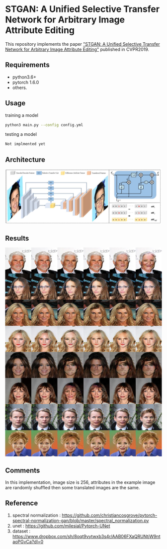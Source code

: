 # STGAN: A Unified Selective Transfer Network for Arbitrary Image Attribute Editing

This repository implements the paper ["STGAN: A Unified Selective Transfer Network for Arbitrary Image Attribute Editing"](https://arxiv.org/abs/1904.09709) published in CVPR2019.

## Requirements
* python3.6+
* pytorch 1.6.0
* others.

## Usage
training a model
```bash
python3 main.py --config config.yml
```

testing a model
```bash
Not implmented yet
```

## Architecture
![architecture](images/overview.JPG)
## Results
![example](images/156-images.jpg)

## Comments
 In this implementation, image size is 256, attributes in the example image are randomly shuffled then some translated images are the same.
## Reference
1. spectral normalization : https://github.com/christiancosgrove/pytorch-spectral-normalization-gan/blob/master/spectral_normalization.py
2. unet : https://github.com/milesial/Pytorch-UNet
3. dataset : https://www.dropbox.com/sh/8oqt9vytwxb3s4r/AAB06FXaQRUNtjW9ntaoPGvCa?dl=0
